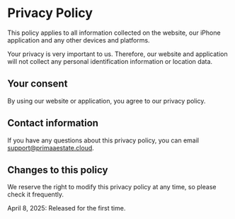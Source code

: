 # Privacy Policy

This policy applies to all information collected on the website, our iPhone application and any other devices and platforms.

Your privacy is very important to us. Therefore, our website and application will not collect any personal identification information or location data.

## Your consent

By using our website or application, you agree to our privacy policy.

## Contact information

If you have any questions about this privacy policy, you can email support@primaaestate.cloud.

## Changes to this policy

We reserve the right to modify this privacy policy at any time, so please check it frequently.

April 8, 2025: Released for the first time.